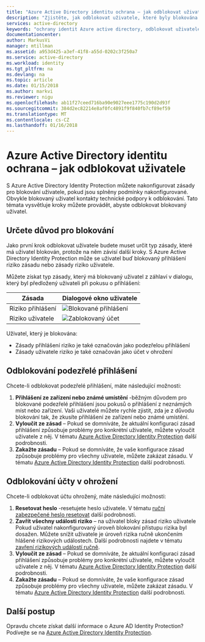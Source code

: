 ```yaml
---
title: "Azure Active Directory identitu ochrana – jak odblokovat uživatele | Microsoft Docs"
description: "Zjistěte, jak odblokovat uživatele, které byly blokována zásady služby Azure Active Directory Identity Protection."
services: active-directory
keywords: "ochrany identit Azure active directory, odblokovat uživatele"
documentationcenter: 
author: MarkusVi
manager: mtillman
ms.assetid: a953d425-a3ef-41f8-a55d-0202c3f250a7
ms.service: active-directory
ms.workload: identity
ms.tgt_pltfrm: na
ms.devlang: na
ms.topic: article
ms.date: 01/15/2018
ms.author: markvi
ms.reviewer: nigu
ms.openlocfilehash: ab11f27ceed716ba90e9027eee1775c190d2d93f
ms.sourcegitcommit: 384d2ec82214e8af0fc4891f9f840fb7cf89ef59
ms.translationtype: MT
ms.contentlocale: cs-CZ
ms.lasthandoff: 01/16/2018
---
```

# <a name="azure-active-directory-identity-protection---how-to-unblock-users"></a>Azure Active Directory identitu ochrana – jak odblokovat uživatele
S Azure Active Directory Identity Protection můžete nakonfigurovat zásady pro blokování uživatele, pokud jsou splněny podmínky nakonfigurované. Obvykle blokovaný uživatel kontakty technické podpory k odblokování. Tato témata vysvětluje kroky můžete provádět, abyste odblokovat blokovaný uživatel.

## <a name="determine-the-reason-for-blocking"></a>Určete důvod pro blokování
Jako první krok odblokovat uživatele budete muset určit typ zásady, které má uživatel blokován, protože na něm závisí další kroky.
S Azure Active Directory Identity Protection může se uživatel buď blokovaný přihlášení riziko zásadu nebo zásady riziko uživatele.

Můžete získat typ zásady, který má blokovaný uživatel z záhlaví v dialogu, který byl předložený uživateli při pokusu o přihlášení:

| Zásada | Dialogové okno uživatele |
| --- | --- |
| Riziko přihlášení |![Blokované přihlášení](./media/active-directory-identityprotection-unblock-howto/02.png) |
| Riziko uživatele |![Zablokovaný účet](./media/active-directory-identityprotection-unblock-howto/104.png) |

Uživatel, který je blokována:

* Zásady přihlášení riziko je také označován jako podezřelou přihlášení
* Zásady uživatele riziko je také označován jako účet v ohrožení

## <a name="unblocking-suspicious-sign-ins"></a>Odblokování podezřelé přihlášení
Chcete-li odblokovat podezřelé přihlášení, máte následující možnosti:

1. **Přihlášení ze zařízení nebo známé umístění** -běžným důvodem pro blokované podezřelé přihlášení jsou pokusů o přihlášení z neznámých míst nebo zařízení. Vaši uživatelé můžete rychle zjistit, zda je z důvodu blokování tak, že zkusíte přihlášení ze zařízení nebo známé umístění.
2. **Vyloučit ze zásad** – Pokud se domníváte, že aktuální konfiguraci zásad přihlášení způsobuje problémy pro konkrétní uživatele, můžete vyloučit uživatele z něj. V tématu [Azure Active Directory Identity Protection](active-directory-identityprotection.md) další podrobnosti.
3. **Zakažte zásadu** – Pokud se domníváte, že vaše konfigurace zásad způsobuje problémy pro všechny uživatele, můžete zakázat zásadu. V tématu [Azure Active Directory Identity Protection](active-directory-identityprotection.md) další podrobnosti.

## <a name="unblocking-accounts-at-risk"></a>Odblokování účty v ohrožení
Chcete-li odblokovat účtu ohrožený, máte následující možnosti:

1. **Resetovat heslo** -resetujete heslo uživatele. V tématu [ruční zabezpečené heslo resetovat](active-directory-identityprotection.md#manual-secure-password-reset) další podrobnosti.
2. **Zavřít všechny události riziko** – na uživatel bloky zásad riziko uživatele Pokud uživatel nakonfigurovaný úroveň blokování přístupu rizika byl dosažen. Můžete snížit uživatele je úroveň rizika ručně ukončením hlášené rizikových událostech. Další podrobnosti najdete v tématu [zavření rizikových událostí ručně](active-directory-identityprotection.md#closing-risk-events-manually).
3. **Vyloučit ze zásad** – Pokud se domníváte, že aktuální konfiguraci zásad přihlášení způsobuje problémy pro konkrétní uživatele, můžete vyloučit uživatele z něj. V tématu [Azure Active Directory Identity Protection](active-directory-identityprotection.md) další podrobnosti.
4. **Zakažte zásadu** – Pokud se domníváte, že vaše konfigurace zásad způsobuje problémy pro všechny uživatele, můžete zakázat zásadu. V tématu [Azure Active Directory Identity Protection](active-directory-identityprotection.md) další podrobnosti.

## <a name="next-steps"></a>Další postup
 Opravdu chcete získat další informace o Azure AD Identity Protection? Podívejte se na [Azure Active Directory Identity Protection](active-directory-identityprotection.md).
